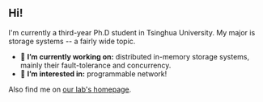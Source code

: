 ## Hi!

I'm currently a third-year Ph.D student in Tsinghua University.
My major is storage systems -- a fairly wide topic.

- 🔭 **I’m currently working on:** distributed in-memory storage systems, mainly their fault-tolerance and concurrency.
- 🌱 **I’m interested in:** programmable network!

Also find me on [our lab's homepage](https://storage.cs.tsinghua.edu.cn/~gj/).

<!--
**IcicleF/IcicleF** is a ✨ _special_ ✨ repository because its `README.md` (this file) appears on your GitHub profile.

Here are some ideas to get you started:

- 🔭 I’m currently working on ...
- 🌱 I’m currently learning ...
- 👯 I’m looking to collaborate on ...
- 🤔 I’m looking for help with ...
- 💬 Ask me about ...
- 📫 How to reach me: ...
- 😄 Pronouns: ...
- ⚡ Fun fact: ...
-->
